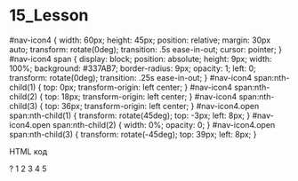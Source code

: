# 15_Lesson

#nav-icon4 {
width: 60px;
height: 45px;
position: relative;
margin: 30px auto;
transform: rotate(0deg);
transition: .5s ease-in-out;
cursor: pointer;
}
#nav-icon4 span {
display: block;
position: absolute;
height: 9px;
width: 100%;
background: #337AB7;
border-radius: 9px;
opacity: 1;
left: 0;
transform: rotate(0deg);
transition: .25s ease-in-out;
}
#nav-icon4 span:nth-child(1) {
top: 0px;
transform-origin: left center;
}
#nav-icon4 span:nth-child(2) {
top: 18px;
transform-origin: left center;
}
#nav-icon4 span:nth-child(3) {
top: 36px;
transform-origin: left center;
}
#nav-icon4.open span:nth-child(1) {
transform: rotate(45deg);
top: -3px;
left: 8px;
}
#nav-icon4.open span:nth-child(2) {
width: 0%;
opacity: 0;
}
#nav-icon4.open span:nth-child(3) {
transform: rotate(-45deg);
top: 39px;
left: 8px;
}

HTML код

?
1
2
3
4
5

<div id="nav-icon4">
    <span></span>
    <span></span>
    <span></span>
</div>
